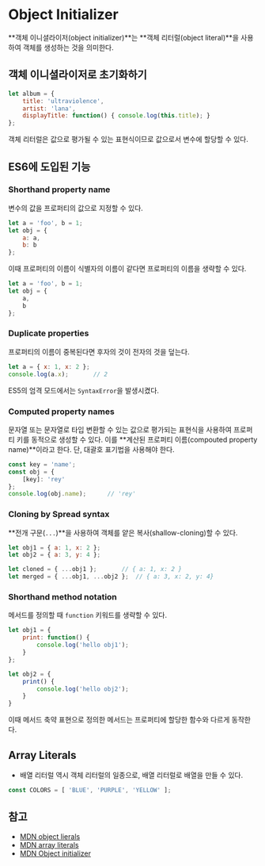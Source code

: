 # Object Initializer

**객체 이니셜라이저(object initializer)**는 **객체 리터럴(object literal)**을 사용하여 객체를 생성하는 것을 의미한다.



## 객체 이니셜라이저로 초기화하기

```js
let album = {
    title: 'ultraviolence',
    artist: 'lana',
    displayTitle: function() { console.log(this.title); }
};
```

객체 리터럴은 값으로 평가될 수 있는 표현식이므로 값으로서 변수에 할당할 수 있다.



## ES6에 도입된 기능

### Shorthand property name

변수의 값을 프로퍼티의 값으로 지정할 수 있다.

```js
let a = 'foo', b = 1;
let obj = {
    a: a,
    b: b
};
```

이때 프로퍼티의 이름이 식별자의 이름이 같다면 프로퍼티의 이름을 생략할 수 있다.

```js
let a = 'foo', b = 1;
let obj = {
    a,
    b
};
```



### Duplicate properties

프로퍼티의 이름이 중복된다면 후자의 것이 전자의 것을 덮는다.

```js
let a = { x: 1, x: 2 };
console.log(a.x);		// 2
```

ES5의 엄격 모드에서는 `SyntaxError`을 발생시켰다.



### Computed property names

문자열 또는 문자열로 타입 변환할 수 있는 값으로 평가되는 표현식을 사용하여 프로퍼티 키를 동적으로 생성할 수 있다. 이를 **계산된 프로퍼티 이름(compouted property name)**이라고 한다. 단, 대괄호 표기법을 사용해야 한다.

```js
const key = 'name';
const obj = {
    [key]: 'rey'
};
console.log(obj.name);		// 'rey'
```



### Cloning by Spread syntax

**전개 구문(`...`)**을 사용하여 객체를 얕은 복사(shallow-cloning)할 수 있다.

```js
let obj1 = { a: 1, x: 2 };
let obj2 = { a: 3, y: 4 };

let cloned = { ...obj1 };		// { a: 1, x: 2 }
let merged = { ...obj1, ...obj2 };	// { a: 3, x: 2, y: 4}
```



### Shorthand method notation

메서드를 정의할 때 `function` 키워드를 생략할 수 있다.

```js
let obj1 = {
    print: function() {
        console.log('hello obj1');
    }
};

let obj2 = {
    print() {
        console.log('hello obj2');
    }
}
```

이때 메서드 축약 표현으로 정의한 메서드는 프로퍼티에 할당한 함수와 다르게 동작한다.



## Array Literals

- 배열 리터럴 역시 객체 리터럴의 일종으로, 배열 리터럴로 배열을 만들 수 있다.

```js
const COLORS = [ 'BLUE', 'PURPLE', 'YELLOW' ];
```



## 참고

- [MDN object lierals](https://developer.mozilla.org/en-US/docs/Web/JavaScript/Guide/Grammar_and_types#object_literals)
- [MDN array literals](https://developer.mozilla.org/en-US/docs/Web/JavaScript/Guide/Grammar_and_types#array_literals)
- [MDN Object initializer](https://developer.mozilla.org/en-US/docs/Web/JavaScript/Reference/Operators/Object_initializer)
